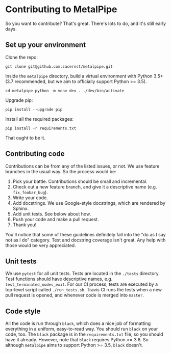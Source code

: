 # Contributing to MetalPipe

So you want to contribute? That's great. There's lots to do, and it's still early days.

## Set up your environment

Clone the repo:

``
git clone git@github.com:zacernst/metalpipe.git
``

Inside the `metalpipe` directory, build a virtual environment with Python 3.5+ (3.7 recommended, but we aim to officially support Python >= 3.5).

``
cd metalpipe
python -m venv dev
. ./dev/bin/activate
``

Upgrade pip:

``
pip install --upgrade pip
``

Install all the required packages:

``
pip install -r requirements.txt
``

That ought to be it.

## Contributing code

Contributions can be from any of the listed issues, or not. We use feature branches in the usual way. So the process would be:

1. Pick your battle. Contributions should be small and incremental.
2. Check out a new feature branch, and give it a descriptive name (e.g. `fix_foobar_bug`).
3. Write your code.
4. Add docstrings. We use Google-style docstrings, which are rendered by Sphinx.
5. Add unit tests. See below about how.
6. Push your code and make a pull request.
7. Thank you!

You'll notice that some of these guidelines definitely fall into the "do as I say not as I do" category. Test and docstring coverage isn't great. Any help with those would be very appreciated.

## Unit tests

We use `pytest` for all unit tests. Tests are located in the `./tests` directory. Test functions should have descriptive names, e.g. `test_terminated_nodes_exit`. For our CI process, tests are executed by a top-level script called `./run_tests.sh`. Travis CI runs the tests when a new pull request is opened, and whenever code is merged into `master`.

## Code style

All the code is run through `black`, which does a nice job of formatting everything in a uniform, easy-to-read way. You should run `black` on your code, too. The `black` package is in the `requirements.txt` file, so you should have it already. However, note that `black` requires Python >= 3.6. So although `metalpipe` aims to support Python >= 3.5, `black` doesn't.
